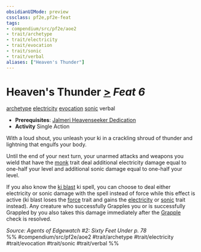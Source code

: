 ```yaml
---
obsidianUIMode: preview
cssclass: pf2e,pf2e-feat
tags:
- compendium/src/pf2e/aoe2
- trait/archetype
- trait/electricity
- trait/evocation
- trait/sonic
- trait/verbal
aliases: ["Heaven's Thunder"]
---
```

# Heaven's Thunder  [>](../../rules/core-rulebook/chapter-9-playing-the-game.md#Actions "Single Action") *Feat 6*  
[archetype](../../rules/traits/archetype.md)  [electricity](../../rules/traits/electricity.md)  [evocation](../../rules/traits/evocation.md)  [sonic](../../rules/traits/sonic.md)  verbal  

- **Prerequisites**: [Jalmeri Heavenseeker Dedication](jalmeri-heavenseeker-dedication-aoe2.md)
- **Activity** Single Action

With a loud shout, you unleash your ki in a crackling shroud of thunder and lightning that engulfs your body.

Until the end of your next turn, your unarmed attacks and weapons you wield that have the [monk](../../rules/traits/monk.md) trait deal additional electricity damage equal to one-half your level and additional sonic damage equal to one-half your level.

If you also know the [ki blast](../spells/ki-blast.md) ki spell, you can choose to deal either electricity or sonic damage with the spell instead of force while this effect is active (ki blast loses the [force](../../rules/traits/force.md) trait and gains the [electricity](../../rules/traits/electricity.md) or [sonic](../../rules/traits/sonic.md) trait instead). Any creature who successfully Grapples you or is successfully Grappled by you also takes this damage immediately after the [Grapple](../../rules/actions/grapple.md) check is resolved.

*Source: Agents of Edgewatch #2: Sixty Feet Under p. 78*  
%% #compendium/src/pf2e/aoe2 #trait/archetype #trait/electricity #trait/evocation #trait/sonic #trait/verbal %%